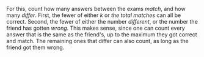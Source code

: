 For this, count how many answers between the exams *match*, and how many *differ*. First, the fewer of either *k* or *the total matches* can all be correct. Second, the fewer of either the number *different*, or the number the friend has gotten *wrong*. This makes sense, since one can count every answer that is the same as the friend's, up to the maximum they got correct and match. The remaining ones that differ can also count, as long as the friend got them wrong.
